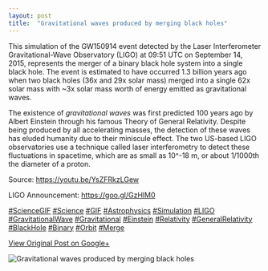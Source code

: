 ```yaml
---
layout: post
title:  "Gravitational waves produced by merging black holes"
---
```


This simulation of the GW150914 event detected by the Laser Interferometer
Gravitational-Wave Observatory (LIGO) at 09:51 UTC on September 14, 2015,
represents the merger of a binary black hole system into a single black hole.
The event is estimated to have occurred 1.3 billion years ago when two black
holes (36x and 29x solar mass) merged into a single 62x solar mass with ~3x
solar mass worth of energy emitted as gravitational waves.  
  
The existence of _gravitational waves_ was first predicted 100 years ago by
Albert Einstein through his famous Theory of General Relativity. Despite being
produced by all accelerating masses, the detection of these waves has eluded
humanity due to their miniscule effect. The two US-based LIGO observatories
use a technique called laser interferometry to detect these fluctuations in
spacetime, which are as small as 10^-18 m, or about 1/1000th the diameter of a
proton.  
  
Source: <https://youtu.be/YsZFRkzLGew>  
  
LIGO Announcement: <https://goo.gl/GzHlM0>  
  
[#ScienceGIF](https://plus.google.com/s/%23ScienceGIF/posts)
[#Science](https://plus.google.com/s/%23Science/posts)
[#GIF](https://plus.google.com/s/%23GIF/posts)
[#Astrophysics](https://plus.google.com/s/%23Astrophysics/posts)
[#Simulation](https://plus.google.com/s/%23Simulation/posts)
[#LIGO](https://plus.google.com/s/%23LIGO/posts)
[#GravitationalWave](https://plus.google.com/s/%23GravitationalWave/posts)
[#Gravitational](https://plus.google.com/s/%23Gravitational/posts)
[#Einstein](https://plus.google.com/s/%23Einstein/posts)
[#Relativity](https://plus.google.com/s/%23Relativity/posts)
[#GeneralRelativity](https://plus.google.com/s/%23GeneralRelativity/posts)
[#BlackHole](https://plus.google.com/s/%23BlackHole/posts)
[#Binary](https://plus.google.com/s/%23Binary/posts)
[#Orbit](https://plus.google.com/s/%23Orbit/posts)
[#Merge](https://plus.google.com/s/%23Merge/posts)

[View Original Post on Google+](https://plus.google.com/+ColinSullender/posts/JDW4Eu9Gg49)

![Gravitational waves produced by merging black holes](/assets/img/2016-02-11-Gravitational-waves-produced-by-merging-black-holes.gif)
